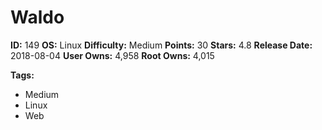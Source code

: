 # Waldo

**ID:** 149
**OS:** Linux
**Difficulty:** Medium
**Points:** 30
**Stars:** 4.8
**Release Date:** 2018-08-04
**User Owns:** 4,958
**Root Owns:** 4,015

**Tags:**
- Medium
- Linux
- Web

